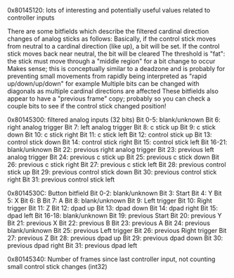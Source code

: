 0x80145120: lots of interesting and potentially useful values related to controller inputs

There are some bitfields which describe the filtered cardinal direction changes of analog sticks as follows:
Basically, if the control stick moves from neutral to a cardinal direction (like up), a bit will be set.
If the control stick moves back near neutral, the bit will be cleared
The threshold is "fat": the stick must move through a "middle region" for a bit change to occur
  Makes sense; this is conceptually similar to a deadzone and is probably for preventing small movements from rapidly being interpreted as "rapid up/down/up/down" for example
Multiple bits can be changed with diagonals as multiple cardinal directions are affected
These bitfields also appear to have a "previous frame" copy; probably so you can check a couple bits to see if the control stick changed position!

0x80145300: filtered analog inputs (32 bits)
Bit 0-5: blank/unknown
Bit 6: right analog trigger
Bit 7: left analog trigger
Bit 8: c stick up
Bit 9: c stick down
Bit 10: c stick right
Bit 11: c stick left
Bit 12: control stick up
Bit 13: control stick down
Bit 14: control stick right
Bit 15: control stick left
Bit 16-21: blank/unknown
Bit 22: previous right analog trigger
Bit 23: previous left analog trigger
Bit 24: previous c stick up
Bit 25: previous c stick down
Bit 26: previous c stick right
Bit 27: previous c stick left
Bit 28: previous control stick up
Bit 29: previous control stick down
Bit 30: previous control stick right
Bit 31: previous control stick left

0x8014530C: Button bitfield
Bit 0-2: blank/unknown
Bit 3: Start
Bit 4: Y
Bit 5: X
Bit 6: B
Bit 7: A
Bit 8: blank/unknown
Bit 9: Left trigger
Bit 10: Right trigger
Bit 11: Z
Bit 12: dpad up
Bit 13: dpad down
Bit 14: dpad right
Bit 15: dpad left
Bit 16-18: blank/unknown
Bit 19: previous Start
Bit 20: previous Y
Bit 21: previous X
Bit 22: previous B
Bit 23: previous A
Bit 24: previous blank/unknown
Bit 25: previous Left trigger
Bit 26: previous Right trigger
Bit 27: previous Z
Bit 28: previous dpad up
Bit 29: previous dpad down
Bit 30: previous dpad right
Bit 31: previous dpad left

0x80145340: Number of frames since last controller input, not counting small control stick changes (int32)
